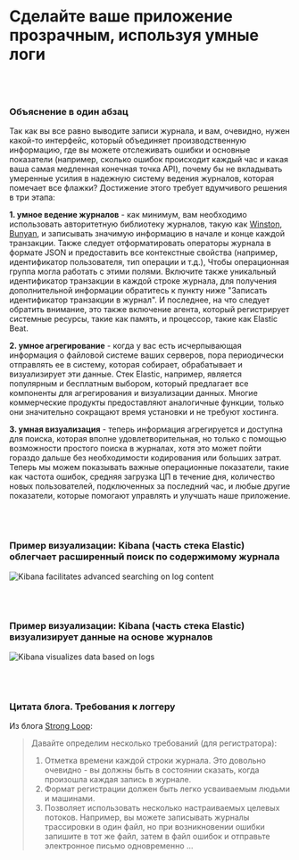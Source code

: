 # Сделайте ваше приложение прозрачным, используя умные логи

<br/><br/>

### Объяснение в один абзац

Так как вы все равно выводите записи журнала, и вам, очевидно, нужен какой-то интерфейс, который объединяет производственную информацию, где вы можете отслеживать ошибки и основные показатели (например, сколько ошибок происходит каждый час и какая ваша самая медленная конечная точка API), почему бы не вкладывать умеренные усилия в надежную систему ведения журналов, которая помечает все флажки? Достижение этого требует вдумчивого решения в три этапа:

**1. умное ведение журналов** - как минимум, вам необходимо использовать авторитетную библиотеку журналов, такую ​​как [Winston](https://github.com/winstonjs/winston), [Bunyan](https://github.com/trentm/node-bunyan), и записывать значимую информацию в начале и конце каждой транзакции. Также следует отформатировать операторы журнала в формате JSON и предоставить все контекстные свойства (например, идентификатор пользователя, тип операции и т.д.), Чтобы операционная группа могла работать с этими полями. Включите также уникальный идентификатор транзакции в каждой строке журнала, для получения дополнительной информации обратитесь к пункту ниже "Записать идентификатор транзакции в журнал". И последнее, на что следует обратить внимание, это также включение агента, который регистрирует системные ресурсы, такие как память, и процессор, такие как Elastic Beat.

**2. умное агрегирование** - когда у вас есть исчерпывающая информация о файловой системе ваших серверов, пора периодически отправлять ее в систему, которая собирает, обрабатывает и визуализирует эти данные. Стек Elastic, например, является популярным и бесплатным выбором, который предлагает все компоненты для агрегирования и визуализации данных. Многие коммерческие продукты предоставляют аналогичные функции, только они значительно сокращают время установки и не требуют хостинга.

**3. умная визуализация** - теперь информация агрегируется и доступна для поиска, которая вполне удовлетворительная, но только с помощью возможности простого поиска в журналах, хотя это может пойти гораздо дальше без необходимости кодирования или больших затрат. Теперь мы можем показывать важные операционные показатели, такие как частота ошибок, средняя загрузка ЦП в течение дня, количество новых пользователей, подключенных за последний час, и любые другие показатели, которые помогают управлять и улучшать наше приложение.

<br/><br/>

### Пример визуализации: Kibana (часть стека Elastic) облегчает расширенный поиск по содержимому журнала

![Kibana facilitates advanced searching on log content](./assets/images/smartlogging1.png)

<br/><br/>

### Пример визуализации: Kibana (часть стека Elastic) визуализирует данные на основе журналов

![Kibana visualizes data based on logs](./assets/images/smartlogging2.jpg)

<br/><br/>

### Цитата блога. Требования к логгеру

Из блога [Strong Loop](https://strongloop.com/strongblog/compare-node-js-logging-winston-bunyan/):

> Давайте определим несколько требований (для регистратора):
> 1. Отметка времени каждой строки журнала. Это довольно очевидно - вы должны быть в состоянии сказать, когда произошла каждая запись в журнале.
> 2. Формат регистрации должен быть легко усваиваемым людьми и машинами.
> 3. Позволяет использовать несколько настраиваемых целевых потоков. Например, вы можете записывать журналы трассировки в один файл, но при возникновении ошибки запишите в тот же файл, затем в файл ошибок и отправьте электронное письмо одновременно ...

<br/><br/>

<br/><br/>
